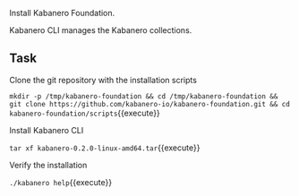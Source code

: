 Install Kabanero Foundation.

Kabanero CLI manages the Kabanero collections.

## Task

Clone the git repository with the installation scripts

`mkdir -p /tmp/kabanero-foundation && cd /tmp/kabanero-foundation && git clone https://github.com/kabanero-io/kabanero-foundation.git && cd kabanero-foundation/scripts`{{execute}}

Install Kabanero CLI

`tar xf kabanero-0.2.0-linux-amd64.tar`{{execute}}

Verify the installation

`./kabanero help`{{execute}}


